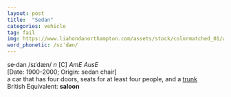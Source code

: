 ```yaml
---
layout: post
title:  "Sedan"
categories: vehicle
tag: fail
img: https://www.liahondanorthampton.com/assets/stock/colormatched_01/white/640/cc_2018hoc020013_01_640/cc_2018hoc020013_01_640_bs.jpg
word_phonetic: /sɪˈdæn/
---
```

<DIV style="MARGIN: 0px 0px 5px">se<B>·</B>dan /sɪˈdæn/ <I>n</I> [C] <I>AmE AusE</I> <BR>[Date: 1900-2000; Origin: sedan chair]<BR>a car that has four doors, seats for at least four people, and a <A href="{{ site.baseurl }}/trunk"><U>trunk</U></A><BR>British Equivalent: <B>saloon</B></DIV>
